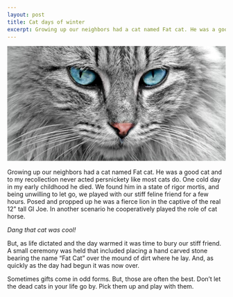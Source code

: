 ```yaml
---
layout: post
title: Cat days of winter
excerpt: Growing up our neighbors had a cat named Fat cat. He was a good cat and to my recollection never acted persnickety like most cats do.
---
```

![alive cat](media/2017-05-26_cat.jpg "living cat")

Growing up our neighbors had a cat named Fat cat. He was a good cat and to my recollection never acted persnickety like most cats do. One cold day in my early childhood he died. We found him in a state of rigor mortis, and being unwilling to let go, we played with our stiff feline friend for a few hours. Posed and propped up he was a fierce lion in the captive of the real 12" tall GI Joe. In another scenario he cooperatively played the role of cat horse. 

*Dang that cat was cool!*

But, as life dictated and the day warmed it was time to bury our stiff friend. A small ceremony was held that included placing a hand carved stone bearing the name “Fat Cat” over the mound of dirt where he lay. And, as quickly as the day had begun it was now over.

Sometimes gifts come in odd forms. But, those are often the best. Don’t let the dead cats in your life go by. Pick them up and play with them.